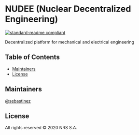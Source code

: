 # NUDEE (Nuclear Decentralized Engineering)

[![standard-readme compliant](https://img.shields.io/badge/standard--readme-OK-green.svg?style=flat-square)](https://github.com/RichardLitt/standard-readme)

Decentralized platform for mechanical and electrical engineering

## Table of Contents

- [Maintainers](#maintainers)
- [License](#license)

## Maintainers

[@sebastinez](https://github.com/sebastinez)

## License

All rights reserved © 2020 NRS S.A.
